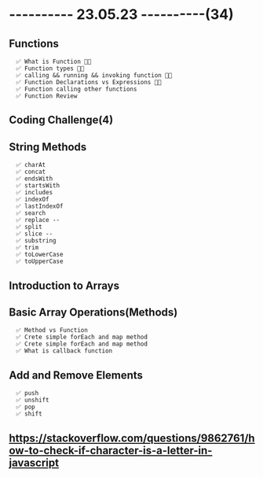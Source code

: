 # ---------- 23.05.23 ----------(34)

## Functions

      ✅ What is Function 👍🏻
      ✅ Function types 👍🏻
      ✅ calling && running && invoking function 👍🏻
      ✅ Function Declarations vs Expressions 👍🏻
      ✅ Function calling other functions
      ✅ Function Review

## Coding Challenge(4)

## String Methods

      ✅ charAt
      ✅ concat
      ✅ endsWith
      ✅ startsWith
      ✅ includes
      ✅ indexOf
      ✅ lastIndexOf
      ✅ search
      ✅ replace --
      ✅ split
      ✅ slice --
      ✅ substring
      ✅ trim
      ✅ toLowerCase
      ✅ toUpperCase

## Introduction to Arrays

## Basic Array Operations(Methods)

      ✅ Method vs Function
      ✅ Crete simple forEach and map method
      ✅ Crete simple forEach and map method
      ✅ What is callback function

## Add and Remove Elements

      ✅ push
      ✅ unshift
      ✅ pop
      ✅ shift

## https://stackoverflow.com/questions/9862761/how-to-check-if-character-is-a-letter-in-javascript
